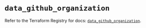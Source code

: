 # `data_github_organization`

Refer to the Terraform Registry for docs: [`data_github_organization`](https://registry.terraform.io/providers/integrations/github/6.7.3/docs/data-sources/organization).
